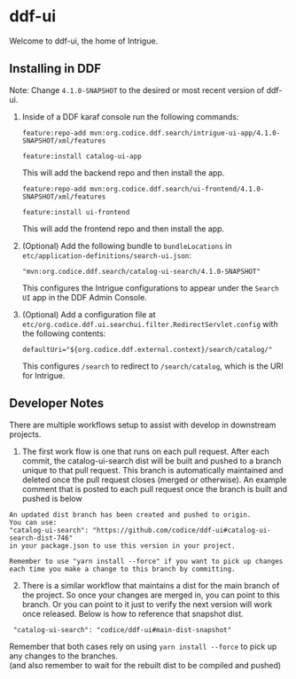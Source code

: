 # ddf-ui

Welcome to ddf-ui, the home of Intrigue.

## Installing in DDF

Note: Change `4.1.0-SNAPSHOT` to the desired or most recent version of ddf-ui.

1. Inside of a DDF karaf console run the following commands:

   ```
   feature:repo-add mvn:org.codice.ddf.search/intrigue-ui-app/4.1.0-SNAPSHOT/xml/features
   ```

   ```
   feature:install catalog-ui-app
   ```

   This will add the backend repo and then install the app.

   ```
   feature:repo-add mvn:org.codice.ddf.search/ui-frontend/4.1.0-SNAPSHOT/xml/features
   ```

   ```
   feature:install ui-frontend
   ```

   This will add the frontend repo and then install the app.

2. (Optional) Add the following bundle to `bundleLocations` in `etc/application-definitions/search-ui.json`:
   ```
   "mvn:org.codice.ddf.search/catalog-ui-search/4.1.0-SNAPSHOT"
   ```
   This configures the Intrigue configurations to appear under the `Search UI` app in the DDF Admin Console.
3. (Optional) Add a configuration file at `etc/org.codice.ddf.ui.searchui.filter.RedirectServlet.config` with the following contents:
   ```
   defaultUri="${org.codice.ddf.external.context}/search/catalog/"
   ```
   This configures `/search` to redirect to `/search/catalog`, which is the URI for Intrigue.

## Developer Notes

There are multiple workflows setup to assist with develop in downstream projects.

1. The first work flow is one that runs on each pull request. After each commit, the catalog-ui-search dist will be built and pushed to a branch unique to that pull request. This branch is automatically maintained and deleted once the pull request closes (merged or otherwise). An example comment that is posted to each pull request once the branch is built and pushed is below

```
An updated dist branch has been created and pushed to origin.
You can use:
"catalog-ui-search": "https://github.com/codice/ddf-ui#catalog-ui-search-dist-746"
in your package.json to use this version in your project.

Remember to use "yarn install --force" if you want to pick up changes each time you make a change to this branch by committing.
```

2.  There is a similar workflow that maintains a dist for the main branch of the project. So once your changes are merged in, you can point to this branch. Or you can point to it just to verify the next version will work once released. Below is how to reference that snapshot dist.

```
 "catalog-ui-search": "codice/ddf-ui#main-dist-snapshot"
```

Remember that both cases rely on using `yarn install --force` to pick up any changes to the branches.  
(and also remember to wait for the rebuilt dist to be compiled and pushed)
